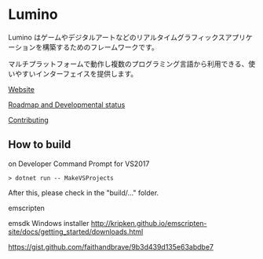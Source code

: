 ﻿Lumino
====================

Lumino はゲームやデジタルアートなどのリアルタイムグラフィックスアプリケーションを構築するためのフレームワークです。

マルチプラットフォームで動作し複数のプログラミング言語から利用できる、使いやすいインターフェイスを提供します。

[Website](https://lriki.github.io/lumino/)

[Roadmap and Developmental status](https://lriki.github.io/lumino/articles/downloads/DevVer.html)

[Contributing](.github/CONTRIBUTING.md)



How to build
--------------------

on Developer Command Prompt for VS2017
```
> dotnet run -- MakeVSProjects
```

After this, please check in the "build/..." folder.


emscripten

emsdk Windows installer
http://kripken.github.io/emscripten-site/docs/getting_started/downloads.html

https://gist.github.com/faithandbrave/9b3d439d135e63abdbe7
